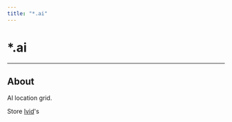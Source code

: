 ```yaml
---
title: "*.ai"
---
```


# *.ai

___

## About

AI location grid.

Store [lvid](../../../glossary/glossary.html#lvid)'s

